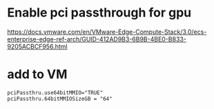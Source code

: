 # Enable pci passthrough for gpu
https://docs.vmware.com/en/VMware-Edge-Compute-Stack/3.0/ecs-enterprise-edge-ref-arch/GUID-412AD9B3-6B9B-4BE0-B833-9205ACBCF956.html


# add to VM
```
pciPassthru.use64bitMMIO="TRUE"
pciPassthru.64bitMMIOSizeGB = "64"

```